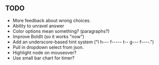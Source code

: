 ## TODO
* More feedback about wrong choices.
* Ability to unravel answer
* Color options mean something? (paragraphs?)
* Improve BoldIt (so it works "now")
* Add an underscore-based hint system ("I h--- f----- t-- g--- f----.")
* Pull in dropdown select from json.
* Highlight node on mouseover?
* Use small bar chart for timer?